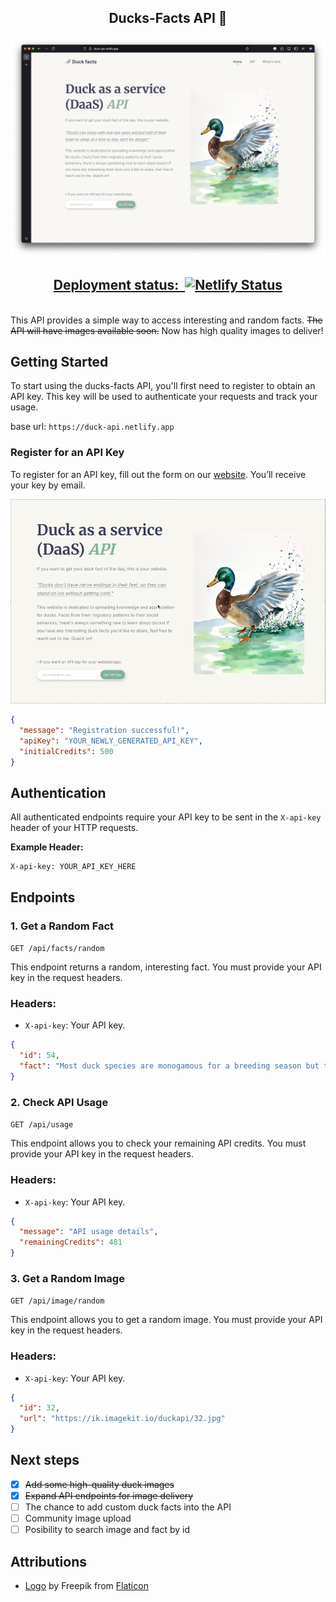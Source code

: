 <h2 align="center">
  Ducks-Facts API 🦆 
</h2>

<p align="center"><img alt="image" src="public/images/duck-api-landing.png"></p>

[<h2 align="center">Deployment status:‎ ‎ ![Netlify Status](https://api.netlify.com/api/v1/badges/e9af6d0b-60b1-4be0-a98c-7996ff7b0dbd/deploy-status)](https://app.netlify.com/projects/duck-api/deploys)</h2>
<br>
This API provides a simple way to access interesting and random facts. ~~The API will have images available soon.~~ Now has high quality images to deliver!

## Getting Started

To start using the ducks-facts API, you'll first need to register to obtain an API key. This key will be used to authenticate your requests and track your usage.

base url: `https://duck-api.netlify.app`

### Register for an API Key

To register for an API key, fill out the form on our [website](https://duck-api.netlify.app/). You’ll receive your key by email.
<br>

<p align="center"><img alt="image" src="public/images/register-key.gif"></p>

```json
{
  "message": "Registration successful!",
  "apiKey": "YOUR_NEWLY_GENERATED_API_KEY",
  "initialCredits": 500
}
```

## Authentication

All authenticated endpoints require your API key to be sent in the `X-api-key` header of your HTTP requests.

**Example Header:**

```
X-api-key: YOUR_API_KEY_HERE
```

## Endpoints

### 1. Get a Random Fact

`GET /api/facts/random`

This endpoint returns a random, interesting fact. You must provide your API key in the request headers.

### Headers:

- `X-api-key`: Your API key.

```json
{
  "id": 54,
  "fact": "Most duck species are monogamous for a breeding season but typically find new mates each year."
}
```

### 2. Check API Usage

`GET /api/usage`

This endpoint allows you to check your remaining API credits. You must provide your API key in the request headers.

### Headers:

- `X-api-key`: Your API key.

```json
{
  "message": "API usage details",
  "remainingCredits": 481
}
```

### 3. Get a Random Image

`GET /api/image/random`

This endpoint allows you to get a random image. You must provide your API key in the request headers.

### Headers:

- `X-api-key`: Your API key.

```json
{
  "id": 32,
  "url": "https://ik.imagekit.io/duckapi/32.jpg"
}
```

## Next steps

- [x] ~~Add some high-quality duck images~~
- [x] ~~Expand API endpoints for image delivery~~
- [ ] The chance to add custom duck facts into the API
- [ ] Community image upload
- [ ] Posibility to search image and fact by id

## Attributions

- [Logo](https://www.flaticon.com/free-icons/duck) by Freepik from [Flaticon](https://www.flaticon.com/)
